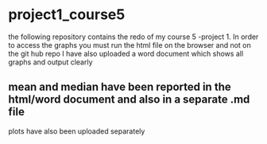 # project1_course5
the following repository contains the redo of my course 5 -project 1. 
In order to access the graphs you must run the html file on the browser and not on the git hub repo 
I have also uploaded a word document which shows all graphs and output clearly 
## mean and median have been reported in the html/word document and also in a separate .md file 
plots have also been uploaded separately 
